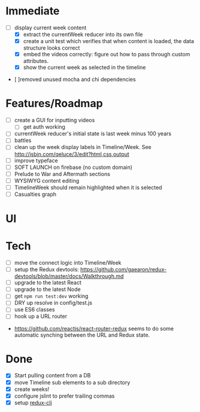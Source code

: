 # Immediate
* [ ] display current week content
  * [x] extract the currentWeek reducer into its own file
  * [x] create a unit test which verifies that when content is loaded, the data structure looks correct
  * [x] embed the videos correctly: figure out how to pass through custom attributes.
  * [x] show the current week as selected in the timeline
* [ ]removed unused mocha and chi dependencies

# Features/Roadmap
* [ ] create a GUI for inputting videos
  * [ ] get auth working
* [ ] currentWeek reducer's initial state is last week minus 100 years
* [ ] battles
* [ ] clean up the week display labels in Timeline/Week. See http://jsbin.com/qeluce/3/edit?html,css,output
* [ ] improve typeface
* [ ] SOFT LAUNCH on firebase (no custom domain)
* [ ] Prelude to War and Aftermath sections
* [ ] WYSIWYG content editing
* [ ] TimelineWeek should remain highlighted when it is selected
* [ ] Casualties graph

# UI

# Tech
* [ ] move the connect logic into Timeline/Week
* [ ] setup the Redux devtools: https://github.com/gaearon/redux-devtools/blob/master/docs/Walkthrough.md
* [ ] upgrade to the latest React
* [ ] upgrade to the latest Node
* [ ] get `npm run test:dev` working
* [ ] DRY up resolve in config/test.js
* [ ] use ES6 classes
* [ ] hook up a URL router
 * https://github.com/reactjs/react-router-redux seems to do some automatic synching between the URL and Redux state.

# Done
* [x] Start pulling content from a DB
* [x] move Timeline sub elements to a sub directory
* [x] create weeks!
* [x] configure jslint to prefer trailing commas
* [x] setup [redux-cli](https://www.npmjs.com/package/redux-cli)
